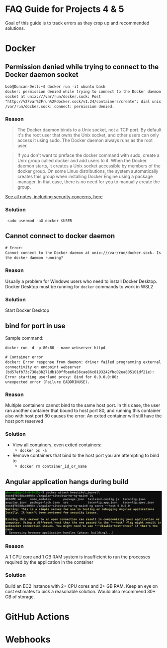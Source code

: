 # FAQ Guide for Projects 4 & 5

Goal of this guide is to track errors as they crop up and recommended solutions.

# Docker

## Permission denied while trying to connect to the Docker daemon socket
```
bob@Duncan-Dell:~$ docker run -it ubuntu bash
docker: permission denied while trying to connect to the Docker daemon socket at unix:///var/run/docker.sock: Post "http://%2Fvar%2Frun%2Fdocker.sock/v1.24/containers/create": dial unix /var/run/docker.sock: connect: permission denied.
```

### Reason

> The Docker daemon binds to a Unix socket, not a TCP port. By default it's the root user that owns the Unix socket, and other users can only access it using sudo. The Docker daemon always runs as the root user.

> If you don't want to preface the docker command with sudo, create a Unix group called docker and add users to it. When the Docker daemon starts, it creates a Unix socket accessible by members of the docker group. On some Linux distributions, the system automatically creates this group when installing Docker Engine using a package manager. In that case, there is no need for you to manually create the group.

[See all notes, including security concerns, here](https://docs.docker.com/engine/install/linux-postinstall/)

### Solution
```
 sudo usermod -aG docker $USER
```

## Cannot connect to docker daemon
```
# Error:
Cannot connect to the Docker daemon at unix:///var/run/docker.sock. Is the docker daemon running?
```
### Reason
Usually a problem for Windows users who need to install Docker Desktop.  Docker Desktop must be running for `docker` commands
to work in WSL2

### Solution
Start Docker Desktop

## bind for port in use
Sample command:
```
docker run -d -p 80:80 --name webserver httpd
```
```
# Container error
docker: Error response from daemon: driver failed programming external connectivity on endpoint webserver 
(bd57efb73c738e3b271db180ffbee0a56cae86c8193242fbc02ea805101df21e): Error starting userland proxy: Bind for 0.0.0.0:80: 
unexpected error (Failure EADDRINUSE).
```
### Reason
Multiple containers cannot bind to the same host port.  In this case, the user ran another container that bound to host 
port 80, and running this container also with host port 80 causes the error.  An exited container will still have the host port reserved

### Solution
- View all containers, even exited containers:
  - `docker ps -a`
- Remove containers that bind to the host port you are attempting to bind to
  - `docker rm container_id_or_name`

## Angular application hangs during build

![Angular freeze on build](AWS-EC2-Resource-Freeze.png)

### Reason

A 1 CPU core and 1 GB RAM system is insufficient to run the processes required by the application in the container

### Solution

Build an EC2 instance with 2+ CPU cores and 2+ GB RAM.  Keep an eye on cost estimates to pick a reasonable solution.  Would also recommend 30+ GB of storage.

# GitHub Actions

# Webhooks
